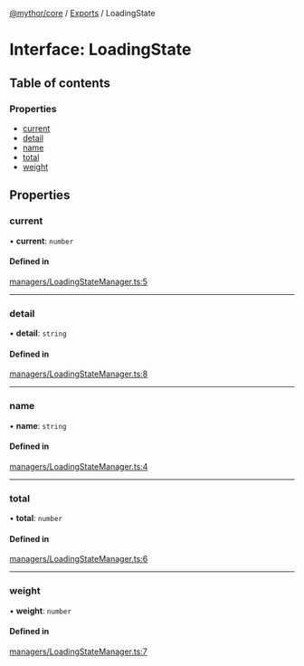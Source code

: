 [@mythor/core](../README.md) / [Exports](../modules.md) / LoadingState

# Interface: LoadingState

## Table of contents

### Properties

- [current](LoadingState.md#current)
- [detail](LoadingState.md#detail)
- [name](LoadingState.md#name)
- [total](LoadingState.md#total)
- [weight](LoadingState.md#weight)

## Properties

### current

• **current**: `number`

#### Defined in

[managers/LoadingStateManager.ts:5](https://github.com/desaintvincent/mythor/blob/701fd16/packages/core/src/managers/LoadingStateManager.ts#L5)

___

### detail

• **detail**: `string`

#### Defined in

[managers/LoadingStateManager.ts:8](https://github.com/desaintvincent/mythor/blob/701fd16/packages/core/src/managers/LoadingStateManager.ts#L8)

___

### name

• **name**: `string`

#### Defined in

[managers/LoadingStateManager.ts:4](https://github.com/desaintvincent/mythor/blob/701fd16/packages/core/src/managers/LoadingStateManager.ts#L4)

___

### total

• **total**: `number`

#### Defined in

[managers/LoadingStateManager.ts:6](https://github.com/desaintvincent/mythor/blob/701fd16/packages/core/src/managers/LoadingStateManager.ts#L6)

___

### weight

• **weight**: `number`

#### Defined in

[managers/LoadingStateManager.ts:7](https://github.com/desaintvincent/mythor/blob/701fd16/packages/core/src/managers/LoadingStateManager.ts#L7)
